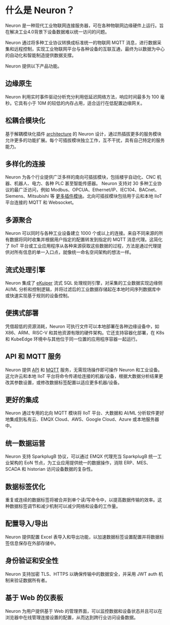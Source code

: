 # 什么是 Neuron？

Neuron 是一种现代工业物联网连接服务器，可在各种物联网边缘硬件上运行。旨在解决工业4.0背景下设备数据难以统一访问的问题。

Neuron 通过将多种工业协议转换成标准统一的物联网 MQTT 消息，进行数据采集和远程控制，实现工业物联网平台与各种设备的互联互通，最终为以数据为中心的自动化和智能制造提供数据支撑。

Neuron 提供以下产品功能。

## 边缘原生

Neuron 利用实时事件驱动分析充分利用低延迟网络方法，响应时间最多为 100 毫秒。它具有小于 10M 的较低的内存占用，适合运行在低配置边缘网关。

## 松耦合模块化

基于解耦模块化插件 [architecture](./architecture.md) 的 Neuron 设计，通过热插拔更多的服务模块允许更多的功能扩展。每个可插拔模块独立工作，互不干扰，具有自己特定的服务能力。

## 多样化的连接

Neuron 为各个行业提供广泛多样的南向可插拔模块，包括楼宇自动化、CNC 机器、机器人、电力、各种 PLC 甚至智能传感器。 Neuron 支持对 30 多种工业协议的最广泛访问，例如 Modbus、OPCUA、Ethernet/IP、IEC104、BACnet、Siemens、Mitsubishi 等 [更多插件模块](./module-plugins/module-list.md)。北向可插拔模块包括用于云和本地 IIoT 平台连接的 MQTT 和 Websocket。

## 多源聚合

Neuron 可以同时与各种工业设备建立 1000 个或以上的连接。来自不同来源的所有数据将同时收集并根据用户指定的配置转发到指定的 MQTT 消息代理。这简化了 IIoT 平台或工业应用程序从各种来源获取这些数据的过程，方法是通过代理提供对所有信息的单一入口点，就像统一命名空间架构的想法一样。

## 流式处理引擎

Neuron 集成了 [eKuiper](https://www.lfedge.org/projects/ekuiper) 流式 SQL 处理规则引擎，对采集的工业数据实现边缘侧 AI/ML 分析和控制逻辑，并将过滤后的工业数据存储起在本地时间序列数据库中或快速实现基于规则的设备控制。

## 便携式部署

凭借超低的资源消耗，Neuron 可执行文件可以本地部署在各种边缘设备中，如 X86、ARM、RISC-V 和其他资源有限的硬件架构。它还支持容器化部署，在 K8s 和 KubeEdge 环境中与其他位于同一位置的应用程序容器一起运行。

## API 和 MQTT 服务

Neuron 提供 [API](./api.md) 和 [MQTT](./mqtt.md) 服务，无需现场操作即可操作 Neuron 和工业设备。这允许云和本地 IIoT 平台将命令传递给连接的机器/设备，根据大数据分析结果更改其参数设置，或修改数据标签配置以适应更多机器/设备。

## 更好的集成

Neuron 通过专用的北向 MQTT 模块将 IIoT 平台、大数据和 AI/ML 分析软件更好地集成到私有云、EMQX Cloud、AWS、Google Cloud、Azure 或本地服务器中。

## 统一数据运营

Neuron 支持 SparkplugB 协议，可以通过 EMQX 代理充当 SparkplugB 统一工业架构的 EoN 节点，为工业应用提供统一的数据操作，消除 ERP、MES、SCADA 和 historian 访问设备数据的复杂性。

## 数据标签优化

重复或连续的数据标签将被合并到单个读/写命令中，以提高数据传输的效率。这种数据标签调节和减少机制可以减少网络和设备的工作量。

## 配置导入/导出

Neuron 提供配置 Excel 表导入和导出功能，以加速数据标签设置配置并将数据标签信息保存在外部存储中。

## 身份验证和安全性

Neuron 支持加密 TLS、HTTPS 以确保传输中的数据安全，并采用 JWT auth 机制来验证数据所有者。

## 基于 Web 的仪表板

Neuron 为用户提供基于 Web 的管理界面，可以监控数据和设备状态并且可以在浏览器中在线管理连接设置的配置，从而达到跨行业访问设备数据。
